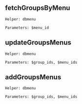 ## fetchGroupsByMenu
`Helper: dbmenu`

`Parameters: $menu_id`

## updateGroupsMenus
`Helper: dbmenu`

`Parameters: $group_ids, $menu_ids`

## addGroupsMenus
`Helper: dbmenu`

`Parameters: $group_ids, $menu_ids`
